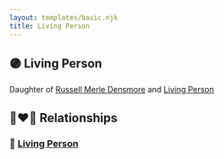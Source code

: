 ```yaml
---
layout: templates/basic.njk
title: Living Person
---
```

## 🟣 Living Person

Daughter of [Russell Merle Densmore](/people/4/47260456) and [Living Person](/people/7/7137584)

## 👩‍❤️‍👨 Relationships

### 🔵 [Living Person](/people/6/65143970)
